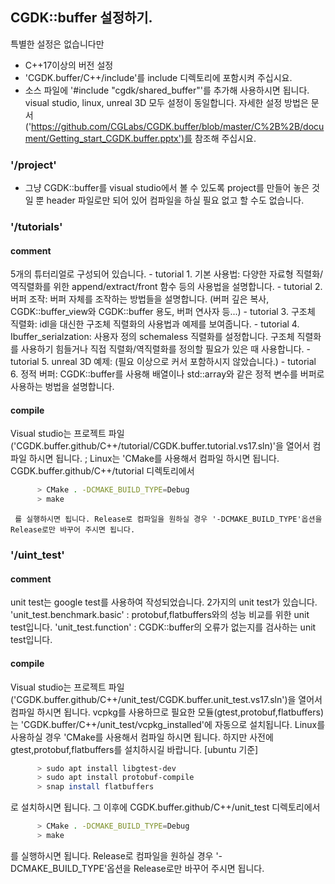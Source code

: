 ## CGDK::buffer 설정하기.
특별한 설정은 없습니다만
- C++17이상의 버전 설정
- 'CGDK.buffer/C++/include'를 include 디렉토리에 포함시켜 주십시요.
- 소스 파일에 '#include "cgdk/shared_buffer"'를 추가해 사용하시면 됩니다.
visual studio, linux, unreal 3D 모두 설정이 동일합니다.
자세한 설정 방법은 문서('https://github.com/CGLabs/CGDK.buffer/blob/master/C%2B%2B/document/Getting_start_CGDK.buffer.pptx')를 참조해 주십시요.

### '/project'
- 그냥 CGDK::buffer를 visual studio에서 볼 수 있도록 project를 만들어 놓은 것일 뿐 header 파일로만 되어 있어 컴파일을 하실 필요 없고 할 수도 없습니다.

### '/tutorials'
#### comment
   5개의 튜터리얼로 구성되어 있습니다.
      - tutorial 1. 기본 사용법: 다양한 자료형 직렬화/역직렬화를 위한 append/extract/front 함수 등의 사용법을  설명합니다.
      - tutorial 2. 버퍼 조작: 버퍼 자체를 조작하는 방법들을 설명합니다. (버퍼 깊은 복사, CGDK::buffer_view와 CGDK::buffer 용도, 버퍼 연사자 등...)
      - tutorial 3. 구조체 직렬화: idl을 대신한 구조체 직렬화의 사용법과 예제를 보여줍니다.
      - tutorial 4. Ibuffer_serialzation: 사용자 정의 schemaless 직렬화를 설정합니다. 구조체 직렬화를 사용하기 힘들거나 직접 직렬화/역직렬화를 정의할 필요가 있은 때 사용합니다.
      - tutorial 5. unreal 3D 예제: (필요 이상으로 커서 포함하시지 않았습니다.)
      - tutorial 6. 정적 버퍼: CGDK::buffer를 사용해 배열이나 std::array와 같은 정적 변수를 버퍼로 사용하는 벙법을 설명합니다.
#### compile
   Visual studio는 프로젝트 파일('CGDK.buffer.github/C++/tutorial/CGDK.buffer.tutorial.vs17.sln)'을 열어서 컴파일 하시면 됩니다. ;
   Linux는 'CMake를 사용해서 컴파일 하시면 됩니다.
   CGDK.buffer.github/C++/tutorial 디렉토리에서
``` bash
      > CMake . -DCMAKE_BUILD_TYPE=Debug 
      > make
```
     를 실행하시면 됩니다. Release로 컴파일을 원하실 경우 '-DCMAKE_BUILD_TYPE'옵션을 Release로만 바꾸어 주시면 됩니다.

### '/uint_test'
#### comment
   unit test는 google test를 사용하여 작성되었습니다.
   2가지의 unit test가 있습니다.
   'unit_test.benchmark.basic' : protobuf,flatbuffers와의 성능 비교를 위한 unit test입니다.
   'unit_test.function' : CGDK::buffer의 오류가 없는지를 검사하는 unit test입니다.
#### compile
   Visual studio는 프로젝트 파일('CGDK.buffer.github/C++/unit_test/CGDK.buffer.unit_test.vs17.sln')을 열어서 컴파일 하시면 됩니다.
   vcpkg를 사용하므로 필요한 모듈(gtest,protobuf,flatbuffers)는 'CGDK.buffer/C++/unit_test/vcpkg_installed'에 자동으로 설치됩니다.
   Linux를 사용하실 경우 'CMake를 사용해서 컴파일 하시면 됩니다.
   하지만 사전에 gtest,protobuf,flatbuffers를 설치하시길 바랍니다.
   [ubuntu 기준]
``` bash
      > sudo apt install libgtest-dev
      > sudo apt install protobuf-compile
      > snap install flatbuffers
```
   로 설치하시면 됩니다.
   그 이후에 CGDK.buffer.github/C++/unit_test 디렉토리에서
``` bash
      > CMake . -DCMAKE_BUILD_TYPE=Debug 
      > make
```
   를 실행하시면 됩니다. Release로 컴파일을 원하실 경우 '-DCMAKE_BUILD_TYPE'옵션을 Release로만 바꾸어 주시면 됩니다.

